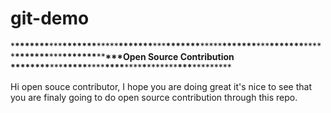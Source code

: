 # git-demo

\***\*\*\*\*\*\*\***\*\*\***\*\*\*\*\*\*\***\*\*\*\*\***\*\*\*\*\*\*\***\*\*\***\*\*\*\*\*\*\***\*\*\*\*\***\*\*\*\*\*\*\***\*\*\***\*\*\*\*\*\*\***\*\*\*\*\***\*\*\*\*\*\*\***\*\*\***\*\*\*\*\*\*\***\*\***\*\*\*Open Source Contribution **\*\*\***\*\*\*\*\***\*\*\***\*\*\*\*\***\*\*\*\***\*\*\*\***\*\*\*\***\***\*\*\*\*\*\*\***\*\*\***\*\*\*\*\*\*\*\*\*

Hi open souce contributor, I hope you are doing great it's nice to see that you are finaly going to do open source contribution through this repo.
